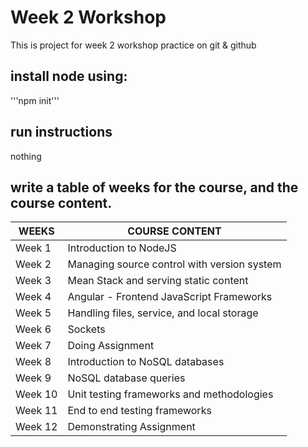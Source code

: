 # Week 2 Workshop
This is project for week 2 workshop practice on git & github  
## install node using:
'''npm init'''  
## run instructions
nothing  
## write a table of weeks for the course, and the course content.
WEEKS | COURSE CONTENT
------------ | -------------
Week 1 | Introduction to NodeJS
Week 2 |  Managing source control with version system
Week 3 |  Mean Stack and serving static content
Week 4 |  Angular - Frontend JavaScript Frameworks
Week 5 |  Handling files, service, and local storage
Week 6 |  Sockets
Week 7 |  Doing Assignment
Week 8 |  Introduction to NoSQL databases
Week 9 |  NoSQL database queries
Week 10 |  Unit testing frameworks and methodologies
Week 11 |  End to end testing frameworks
Week 12 |  Demonstrating Assignment
